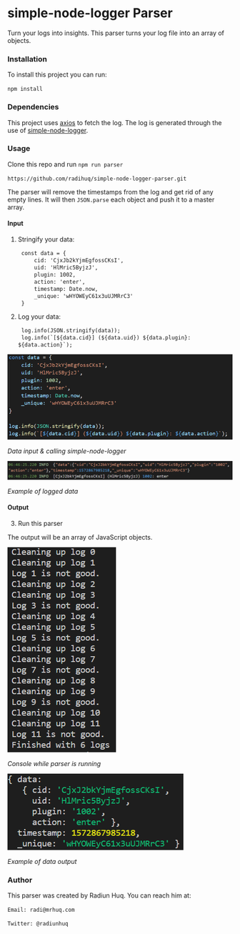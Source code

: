 
# simple-node-logger Parser
Turn your logs into insights. This parser turns your log file into an array of objects.

### Installation
To install this project you can run:

`npm install`

### Dependencies
This project uses [axios](https://github.com/axios/axios) to fetch the log. The log is generated through the use of [simple-node-logger](https://github.com/darrylwest/simple-node-logger).

### Usage

Clone this repo and run `npm run parser`

`https://github.com/radihuq/simple-node-logger-parser.git`

The parser will remove the timestamps from the log and get rid of any empty lines. It will then `JSON.parse` each object and push it to a master array.

#### Input


1. Stringify your data:

        const data = {
            cid: 'CjxJb2kYjmEgfossCKsI',
            uid: 'HlMric5ByjzJ',
            plugin: 1002,
            action: 'enter',
            timestamp: Date.now,
            _unique: 'wHYOWEyC61x3uUJMRrC3'
        }

2. Log your data:

        log.info(JSON.stringify(data));
        log.info(`[${data.cid}] (${data.uid}) ${data.plugin}: ${data.action}`);


![Data input & calling simple-node-logger](./screenshots/screenshot_input.png)

*Data input & calling simple-node-logger*

![Example of logged datat](./screenshots/screenshot_log.png)

*Example of logged data*


#### Output

3. Run this parser

The output will be an array of JavaScript objects.

![Console while parser is running](./screenshots/screenshot_console.png)

*Console while parser is running*

![Example of data output](./screenshots/screenshot_output.png)

*Example of data output*


### Author
This parser was created by Radiun Huq. You can reach him at:

`Email: radi@mrhuq.com`

`Twitter: @radiunhuq`